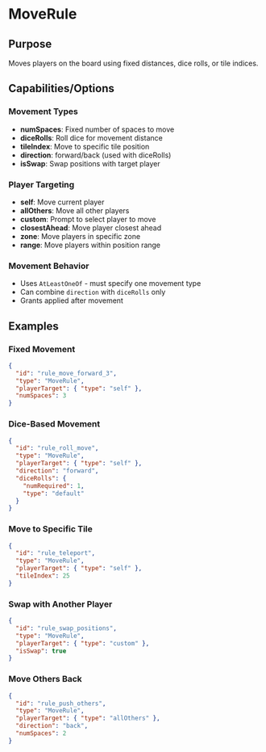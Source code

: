 # MoveRule

## Purpose

Moves players on the board using fixed distances, dice rolls, or tile indices.

## Capabilities/Options

### Movement Types

- **numSpaces**: Fixed number of spaces to move
- **diceRolls**: Roll dice for movement distance
- **tileIndex**: Move to specific tile position
- **direction**: forward/back (used with diceRolls)
- **isSwap**: Swap positions with target player

### Player Targeting

- **self**: Move current player
- **allOthers**: Move all other players
- **custom**: Prompt to select player to move
- **closestAhead**: Move player closest ahead
- **zone**: Move players in specific zone
- **range**: Move players within position range

### Movement Behavior

- Uses `AtLeastOneOf` - must specify one movement type
- Can combine `direction` with `diceRolls` only
- Grants applied after movement

## Examples

### Fixed Movement

```json
{
  "id": "rule_move_forward_3",
  "type": "MoveRule",
  "playerTarget": { "type": "self" },
  "numSpaces": 3
}
```

### Dice-Based Movement

```json
{
  "id": "rule_roll_move",
  "type": "MoveRule",
  "playerTarget": { "type": "self" },
  "direction": "forward",
  "diceRolls": {
    "numRequired": 1,
    "type": "default"
  }
}
```

### Move to Specific Tile

```json
{
  "id": "rule_teleport",
  "type": "MoveRule",
  "playerTarget": { "type": "self" },
  "tileIndex": 25
}
```

### Swap with Another Player

```json
{
  "id": "rule_swap_positions",
  "type": "MoveRule",
  "playerTarget": { "type": "custom" },
  "isSwap": true
}
```

### Move Others Back

```json
{
  "id": "rule_push_others",
  "type": "MoveRule",
  "playerTarget": { "type": "allOthers" },
  "direction": "back",
  "numSpaces": 2
}
```
